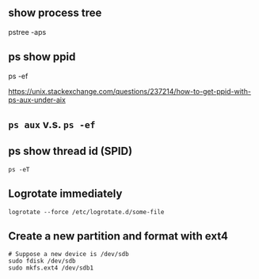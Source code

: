 ## show process tree

pstree -aps <pid>

## ps show ppid

ps -ef

https://unix.stackexchange.com/questions/237214/how-to-get-ppid-with-ps-aux-under-aix

## `ps aux` v.s. `ps -ef`

## ps show thread id (SPID)

```
ps -eT
```

## Logrotate immediately

```
logrotate --force /etc/logrotate.d/some-file
```

## Create a new partition and format with ext4

```
# Suppose a new device is /dev/sdb
sudo fdisk /dev/sdb
sudo mkfs.ext4 /dev/sdb1
```
